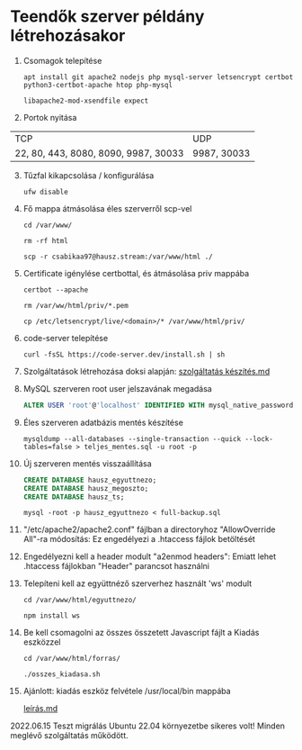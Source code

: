 # Teendők szerver példány létrehozásakor

1.  Csomagok telepítése

    ```
    apt install git apache2 nodejs php mysql-server letsencrypt certbot python3-certbot-apache htop php-mysql 
    
    libapache2-mod-xsendfile expect
    ```

2.  Portok nyitása

<table>
    <tbody>
        <tr>
            <td>TCP</td>
            <td>UDP</td>
        </tr>
        <tr>
            <td>22, 80, 443, 8080, 8090, 9987, 30033</td>
            <td>9987, 30033</td>
        </tr>
    </tbody>
</table>

3.  Tűzfal kikapcsolása / konfigurálása
    ```
    ufw disable
    ```

4.  Fő mappa átmásolása éles szerverről scp-vel

    ```
    cd /var/www/

    rm -rf html
    
    scp -r csabikaa97@hausz.stream:/var/www/html ./
    ```

5.  Certificate igénylése certbottal, és átmásolása priv mappába

    ```
    certbot --apache

    rm /var/ww/html/priv/*.pem

    cp /etc/letsencrypt/live/<domain>/* /var/www/html/priv/
    ```

6.  code-server telepítése

    ```
    curl -fsSL https://code-server.dev/install.sh | sh
    ```

7.  Szolgáltatások létrehozása doksi alapján: <a href="dokumentáció/linux szolgáltatás készítés/szolgáltatás készítés.md">szolgáltatás készítés.md</a>

8.  MySQL szerveren root user jelszavának megadása

    ```sql
    ALTER USER 'root'@'localhost' IDENTIFIED WITH mysql_native_password BY 'root';
    ```

9.  Éles szerveren adatbázis mentés készítése

    ```
    mysqldump --all-databases --single-transaction --quick --lock-tables=false > teljes_mentes.sql -u root -p
    ```

10. Új szerveren mentés visszaállítása

    ```sql
    CREATE DATABASE hausz_egyuttnezo;
    CREATE DATABASE hausz_megoszto;
    CREATE DATABASE hausz_ts;
    ```
    
    ```
    mysql -root -p hausz_egyuttnezo < full-backup.sql
    ```

11. "/etc/apache2/apache2.conf" fájlban a directoryhoz "AllowOverride All"-ra módosítás: Ez engedélyezi a .htaccess fájlok betöltését

12. Engedélyezni kell a header modult "a2enmod headers": Emiatt lehet .htaccess fájlokban "Header" parancsot használni

13. Telepíteni kell az együttnéző szerverhez használt 'ws' modult

    ```
    cd /var/www/html/egyuttnezo/

    npm install ws
    ```

14. Be kell csomagolni az összes összetett Javascript fájlt a Kiadás eszközzel

    ```
    cd /var/www/html/forras/

    ./osszes_kiadasa.sh
    ```

15. Ajánlott: kiadás eszköz felvétele /usr/local/bin mappába

    [leírás.md](dokumentáció/kiadas/leírás.md)


2022.06.15 Teszt migrálás Ubuntu 22.04 környezetbe sikeres volt! Minden meglévő szolgáltatás működött.